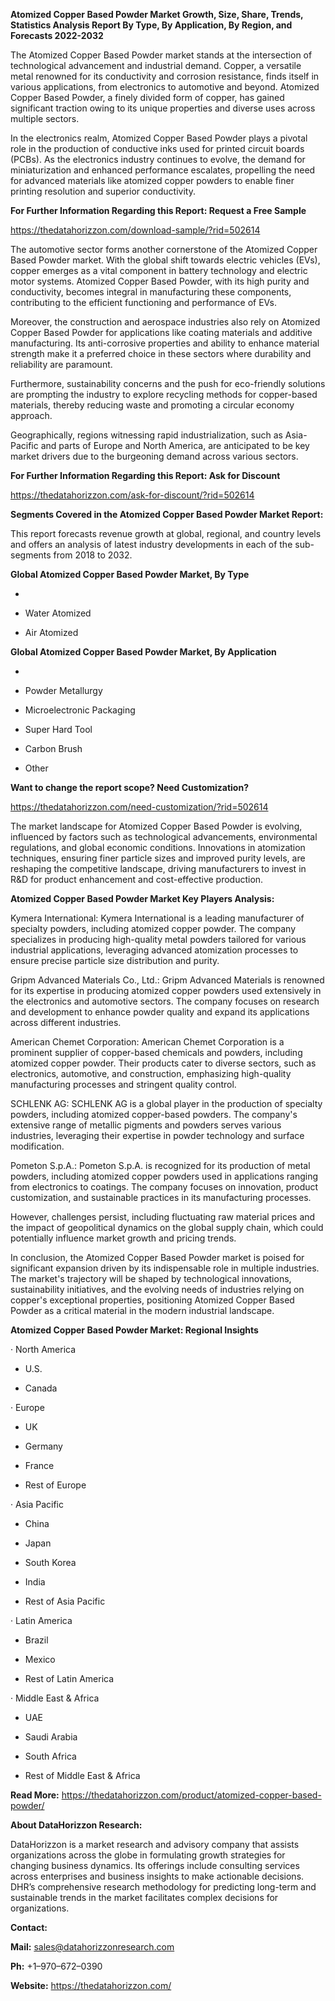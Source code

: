 **Atomized Copper Based Powder Market Growth, Size, Share, Trends,
Statistics Analysis Report By Type, By Application, By Region, and
Forecasts 2022-2032**

The Atomized Copper Based Powder market stands at the intersection of
technological advancement and industrial demand. Copper, a versatile
metal renowned for its conductivity and corrosion resistance, finds
itself in various applications, from electronics to automotive and
beyond. Atomized Copper Based Powder, a finely divided form of copper,
has gained significant traction owing to its unique properties and
diverse uses across multiple sectors.

In the electronics realm, Atomized Copper Based Powder plays a pivotal
role in the production of conductive inks used for printed circuit
boards (PCBs). As the electronics industry continues to evolve, the
demand for miniaturization and enhanced performance escalates,
propelling the need for advanced materials like atomized copper powders
to enable finer printing resolution and superior conductivity.

**For Further Information Regarding this Report: Request a Free Sample**

<https://thedatahorizzon.com/download-sample/?rid=502614>

The automotive sector forms another cornerstone of the Atomized Copper
Based Powder market. With the global shift towards electric vehicles
(EVs), copper emerges as a vital component in battery technology and
electric motor systems. Atomized Copper Based Powder, with its high
purity and conductivity, becomes integral in manufacturing these
components, contributing to the efficient functioning and performance of
EVs.

Moreover, the construction and aerospace industries also rely on
Atomized Copper Based Powder for applications like coating materials and
additive manufacturing. Its anti-corrosive properties and ability to
enhance material strength make it a preferred choice in these sectors
where durability and reliability are paramount.

Furthermore, sustainability concerns and the push for eco-friendly
solutions are prompting the industry to explore recycling methods for
copper-based materials, thereby reducing waste and promoting a circular
economy approach.

Geographically, regions witnessing rapid industrialization, such as
Asia-Pacific and parts of Europe and North America, are anticipated to
be key market drivers due to the burgeoning demand across various
sectors.

**For Further Information Regarding this Report: Ask for Discount**

<https://thedatahorizzon.com/ask-for-discount/?rid=502614>

**Segments Covered in the Atomized Copper Based Powder Market Report:**

This report forecasts revenue growth at global, regional, and country
levels and offers an analysis of latest industry developments in each of
the sub-segments from 2018 to 2032.

**Global Atomized Copper Based Powder Market, By Type**

-   

-   Water Atomized

-   Air Atomized

**Global Atomized Copper Based Powder Market, By Application**

-   

-   Powder Metallurgy

-   Microelectronic Packaging

-   Super Hard Tool

-   Carbon Brush

-   Other

**Want to change the report scope? Need Customization?**

<https://thedatahorizzon.com/need-customization/?rid=502614>

The market landscape for Atomized Copper Based Powder is evolving,
influenced by factors such as technological advancements, environmental
regulations, and global economic conditions. Innovations in atomization
techniques, ensuring finer particle sizes and improved purity levels,
are reshaping the competitive landscape, driving manufacturers to invest
in R&D for product enhancement and cost-effective production.

**Atomized Copper Based Powder Market Key Players Analysis:**

Kymera International: Kymera International is a leading manufacturer of
specialty powders, including atomized copper powder. The company
specializes in producing high-quality metal powders tailored for various
industrial applications, leveraging advanced atomization processes to
ensure precise particle size distribution and purity.

Gripm Advanced Materials Co., Ltd.: Gripm Advanced Materials is renowned
for its expertise in producing atomized copper powders used extensively
in the electronics and automotive sectors. The company focuses on
research and development to enhance powder quality and expand its
applications across different industries.

American Chemet Corporation: American Chemet Corporation is a prominent
supplier of copper-based chemicals and powders, including atomized
copper powder. Their products cater to diverse sectors, such as
electronics, automotive, and construction, emphasizing high-quality
manufacturing processes and stringent quality control.

SCHLENK AG: SCHLENK AG is a global player in the production of specialty
powders, including atomized copper-based powders. The company's
extensive range of metallic pigments and powders serves various
industries, leveraging their expertise in powder technology and surface
modification.

Pometon S.p.A.: Pometon S.p.A. is recognized for its production of metal
powders, including atomized copper powders used in applications ranging
from electronics to coatings. The company focuses on innovation, product
customization, and sustainable practices in its manufacturing processes.

However, challenges persist, including fluctuating raw material prices
and the impact of geopolitical dynamics on the global supply chain,
which could potentially influence market growth and pricing trends.

In conclusion, the Atomized Copper Based Powder market is poised for
significant expansion driven by its indispensable role in multiple
industries. The market's trajectory will be shaped by technological
innovations, sustainability initiatives, and the evolving needs of
industries relying on copper's exceptional properties, positioning
Atomized Copper Based Powder as a critical material in the modern
industrial landscape.

**Atomized Copper Based Powder Market: Regional Insights**

· North America

-   U.S.

-   Canada

· Europe

-   UK

-   Germany

-   France

-   Rest of Europe

· Asia Pacific

-   China

-   Japan

-   South Korea

-   India

-   Rest of Asia Pacific

· Latin America

-   Brazil

-   Mexico

-   Rest of Latin America

· Middle East & Africa

-   UAE

-   Saudi Arabia

-   South Africa

-   Rest of Middle East & Africa

**Read More:**
<https://thedatahorizzon.com/product/atomized-copper-based-powder/>

**About DataHorizzon Research:**

DataHorizzon is a market research and advisory company that assists
organizations across the globe in formulating growth strategies for
changing business dynamics. Its offerings include consulting services
across enterprises and business insights to make actionable decisions.
DHR’s comprehensive research methodology for predicting long-term and
sustainable trends in the market facilitates complex decisions for
organizations.

**Contact:**

**Mail:** <sales@datahorizzonresearch.com>

**Ph:** +1–970–672–0390

**Website:** <https://thedatahorizzon.com/>
